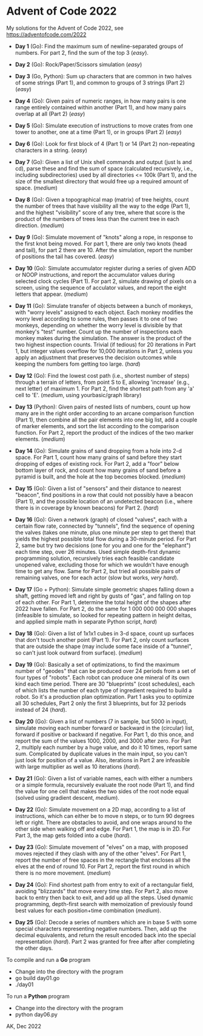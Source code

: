 # Advent of Code 2022

My solutions for the Advent of Code 2022, 
see https://adventofcode.com/2022

* **Day 1** (Go): Find the maximum sum of newline-separated 
  groups of numbers. For part 2, find the sum of the top 3 (*easy*).

* **Day 2** (Go): Rock/Paper/Scissors simulation  (*easy*)

* **Day 3** (Go, Python): Sum up characters that are common in two halves of
  some strings (Part 1), and common to groups of 3 strings (Part 2) (*easy*)

* **Day 4** (Go): Given pairs of numeric ranges, in how many pairs is one range
  entirely contained within another (Part 1), and how many pairs overlap at 
  all (Part 2) (*easy*)

* **Day 5** (Go): Simulate execution of instructions to move crates from 
  one tower to another, one at a time (Part 1), or in groups (Part 2) (*easy*)

* **Day 6** (Go): Look for first block of 4 (Part 1) or 14 (Part 2) 
  non-repeating characters in a string.  (*easy*)

* **Day 7** (Go): Given a list of Unix shell commands and output (just 
  ls and cd), parse these and find the sum of space (calculated recursively,
  i.e., including subdirectories) used by all directories <= 100k (Part 1), 
  and the size of the smallest directory that would free 
  up a required amount of space. (*medium*)

* **Day 8** (Go): Given a topographical map (matrix) of tree heights, count 
  the number of trees that have visibility all the way to the edge (Part 1), 
  and the highest "visibility" score of any tree, where that score is the 
  product of the numbers of trees less than the current tree in each 
  direction. (*medium*)

* **Day 9** (Go): Simulate movement of "knots" along a rope, in response to 
  the first knot being moved. For part 1, there are only two knots (head and 
  tail), for part 2 there are 10. After the simulation, report the number 
  of positions the tail has covered. (*easy*)

* **Day 10** (Go): Simulate accumulator register during a series of given 
  ADD or NOOP instructions, and report the accumulator values during 
  selected clock cycles (Part 1). For part 2, simulate drawing of pixels 
  on a screen, using the sequence of acculator values, and report the eight 
  letters that appear. (*medium*)

* **Day 11** (Go): Simulate transfer of objects between a bunch of monkeys, 
  with "worry levels" assigned to each object. Each monkey modifies the 
  worry level according to some rules, then passes it to one of two monkeys, 
  depending on whether the worry level is divisible by that monkey's "test" 
  number.  Count up the number of inspections each monkey makes during the 
  simulation. The answer is the product of the two highest inspection counts. 
  Trivial (if tedious) for 20 iterations in Part 1, but integer values 
  overflow for 10,000 iterations in Part 2, unless you apply an adjustment 
  that preserves the decision outcomes while keeping the numbers fom getting 
  too large. (*hard*)

* **Day 12** (Go): Find the lowest cost path (i.e., shortest number of steps)
  through a terrain of letters, from point S to E, allowing 'increase' (e.g.,
  next letter) of maximum 1. For Part 2, find the shortest path from any 'a'
  cell to 'E'. (*medium*, using yourbasic/graph library)

* **Day 13** (Python): Given pairs of nested lists of numbers, count up how
  many are in the right order according to an arcane comparison function (Part
  1), then combine all the pair elements into one big list, add a couple of 
  marker elements, and sort the list according to the comparison function. 
  For Part 2, report the product of the indices of the two marker elements.
  (*medium*)

* **Day 14** (Go): Simulate grains of sand dropping from a hole into 2-d space.
  For Part 1, count how many grains of sand before they start dropping of edges
  of existing rock. For Part 2, add a "foor" below  bottom layer of rock, and
  count how many grains of sand before a pyramid is built, and the hole at the
  top becomes blocked. (*medium*)

* **Day 15** (Go): Given a list of "sensors" and their distance to nearest
  "beacon", find positions in a row that could not possibly have a beacon (Part
  1), and the possible location of an undetected beacon (i.e., where there is
  in coverage by known beacons) for Part 2. (*hard*)

* **Day 16** (Go): Given a network (graph) of closed "valves", each with 
  a certain flow rate, connected by "tunnels", find the sequence of opening the
  valves (takes one minute, plus one minute per step to get there) that yields
  the highest possible total flow during a 30-minute period. For Part 2, same
  but try two decisions (one for you and one for the "elephant") each time
  step, over 26 minutes. Used simple depth-first dynamic programming solution,
  recursively tries each feasible candidate unopened valve, excluding those for
  which we wouldn't have enough time to get any flow. Same for Part 2, but
  tried all possible pairs of remaining valves, one for each actor (slow but
  works, *very hard*).

* **Day 17** (Go + Python): Simulate simple geometric shapes falling down a shaft,
  getting moved left and right by gusts of "gas", and falling on top of 
  each other. For Part 1, determine the total height of the shapes after
  2022 have fallen. For Part 2, do the same for 1 000 000 000 000 shapes
  (infeasible to simulate, so looked for repeating pattern in height
  deltas, and applied simple math in separate Python script, *hard*)

* **Day 18** (Go): Given a list of 1x1x1 cubes in 3-d space, count up surfaces
  that don't touch another point (Part 1).  For Part 2, only count surfaces
  that are outside the shape (may include some face inside of a "tunnel", so
  can't just look outward from surface). (*medium*)

* **Day 19** (Go): Basically a set of optimizations, to find the maximum number 
  of "geodes" that can be produced over 24 periods from a set of four types of
  "robots".  Each robot can produce one mineral of its own kind each time
  period. There are 30 "blueprints" (cost schedules), each of which lists the
  number of each type of ingredient required to build a robot. So it's a
  production plan optimization.  Part 1 asks you to optimize all 30 schedules,
  Part 2 only the first 3 blueprints, but for 32 periods instead of 24 (*hard*).

* **Day 20** (Go): Given a list of numbers (7 in sample, but 5000 in input),
  simulate moving each number forward or backward in the (circular) list,
  forward if positive or backward if negative. For Part 1, do this once, and
  report the sum of the values 1000, 2000, and 3000 after zero. For Part 2,
  multiply each number by a huge value, and do it 10 times, report same sum.
  Complicated by duplicate values in the  main input, so you can't just look
  for position of a value. Also, iterations in Part 2 are infeasible with large
  multiplier as well as 10 iterations (*hard*).

* **Day 21** (Go): Given a list of variable names, each with either a numbers
  or a simple formula, recursively evaluate the root node (Part 1),
  and find the value for one cell that makes the two sides of the
  root node equal (solved using gradient descent, *medium*).

* **Day 22** (Go): Simulate movement on a 2D map, according to a list of
  instructions, which can either be to move n steps, or to turn 90 degrees 
  left or right. There are obstacles to avoid, and one wraps around to the 
  other side when walking off and edge. For Part 1, the map is in 2D. For 
  Part 3, the map gets folded into a cube (*hard*).

* **Day 23** (Go): Simulate movement of "elves" on a map, with proposed moves
  rejected if they clash with any of the other "elves". For Part 1, report the 
  number of free spaces in the rectangle that encloses all the elves at the end 
  of round 10.  For Part 2, report the first round in which there is no more 
  movement. (*medium*)

* **Day 24** (Go): Find shortest path from entry to exit of a rectangular field, 
  avoiding "blizzards" that move every time step. For Part 2, also move back to
  entry then back to exit, and add up all the steps. Used dynamic programming, 
  depth-first search with memoization of previously found best values for each 
  position+time combination (*medium*).

* **Day 25** (Go): Decode a series of numbers which are in base 5 with some 
  special characters representing negative numbers. Then, add up the decimal
  equivalents, and return the result encoded back into the special
  representation (*hard*). Part 2 was granted for free after after completing
  the other days.

To compile and run a **Go** program
* Change into the directory with the program
* go build day01.go
* ./day01

To run a **Python** program
* Change into the directory with the program
* python day06.py

AK, Dec 2022
